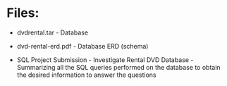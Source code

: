 # Files: 
- dvdrental.tar - Database

- dvd-rental-erd.pdf - Database ERD (schema)

- SQL Project Submission - Investigate Rental DVD Database - Summarizing all the SQL queries performed on the database to obtain the desired information to answer the questions
